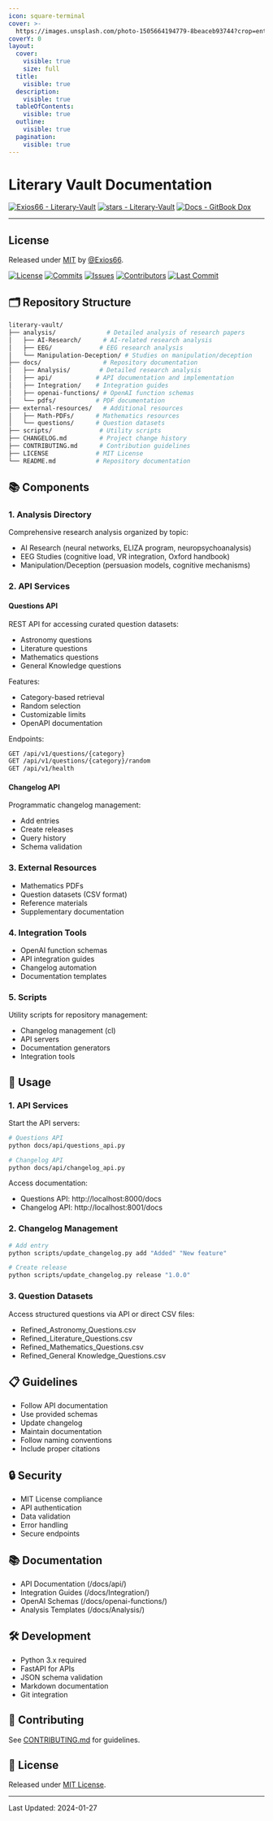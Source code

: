 ```yaml
---
icon: square-terminal
cover: >-
  https://images.unsplash.com/photo-1505664194779-8beaceb93744?crop=entropy&cs=srgb&fm=jpg&ixid=M3wxOTcwMjR8MHwxfHNlYXJjaHw2fHxsaWJyYXJ5fGVufDB8fHx8MTczMDAyMTMyNXww&ixlib=rb-4.0.3&q=85
coverY: 0
layout:
  cover:
    visible: true
    size: full
  title:
    visible: true
  description:
    visible: true
  tableOfContents:
    visible: true
  outline:
    visible: true
  pagination:
    visible: true
---
```


# Literary Vault Documentation

[![Exios66 - Literary-Vault](https://img.shields.io/static/v1?label=Exios66&message=Literary-Vault&color=blueviolet&logo=github)](https://github.com/Exios66/Literary-Vault "Go to GitHub repo")
[![stars - Literary-Vault](https://img.shields.io/github/stars/Exios66/Literary-Vault?style=social)](https://github.com/Exios66/Literary-Vault)
[![Docs - GitBook Dox](https://img.shields.io/badge/Docs-GitBook_Dox-brightgreen)](https://morningstar-developments.gitbook.io/morningstar-docs)

***

## License

Released under [MIT](/LICENSE) by [@Exios66](https://github.com/Exios66).

[![License](https://img.shields.io/badge/license-MIT-blue.svg)](LICENSE/)
[![Commits](https://img.shields.io/github/commit-activity/m/Exios66/Literary-Vault.svg)](https://github.com/Exios66/Literary-Vault/commits/main)
[![Issues](https://img.shields.io/github/issues/Exios66/Literary-Vault.svg)](https://github.com/Exios66/Literary-Vault/issues)
[![Contributors](https://img.shields.io/github/contributors/Exios66/Literary-Vault.svg)](https://github.com/Exios66/Literary-Vault/graphs/contributors)
[![Last Commit](https://img.shields.io/github/last-commit/Exios66/Literary-Vault.svg)](https://github.com/Exios66/Literary-Vault/commits/main)

## 🗂️ Repository Structure

```bash
literary-vault/
├── analysis/              # Detailed analysis of research papers
│   ├── AI-Research/      # AI-related research analysis
│   ├── EEG/             # EEG research analysis
│   └── Manipulation-Deception/ # Studies on manipulation/deception
├── docs/                 # Repository documentation
│   ├── Analysis/        # Detailed research analysis
│   ├── api/            # API documentation and implementation
│   ├── Integration/    # Integration guides
│   ├── openai-functions/ # OpenAI function schemas
│   └── pdfs/           # PDF documentation
├── external-resources/   # Additional resources
│   ├── Math-PDFs/      # Mathematics resources
│   └── questions/      # Question datasets
├── scripts/             # Utility scripts
├── CHANGELOG.md         # Project change history
├── CONTRIBUTING.md      # Contribution guidelines
├── LICENSE             # MIT License
└── README.md           # Repository documentation
```

## 📚 Components

### 1. Analysis Directory

Comprehensive research analysis organized by topic:

* AI Research (neural networks, ELIZA program, neuropsychoanalysis)
* EEG Studies (cognitive load, VR integration, Oxford handbook)
* Manipulation/Deception (persuasion models, cognitive mechanisms)

### 2. API Services

#### Questions API

REST API for accessing curated question datasets:

* Astronomy questions
* Literature questions
* Mathematics questions
* General Knowledge questions

Features:

* Category-based retrieval
* Random selection
* Customizable limits
* OpenAPI documentation

Endpoints:

```bash
GET /api/v1/questions/{category}
GET /api/v1/questions/{category}/random
GET /api/v1/health
```

#### Changelog API

Programmatic changelog management:

* Add entries
* Create releases
* Query history
* Schema validation

### 3. External Resources

* Mathematics PDFs
* Question datasets (CSV format)
* Reference materials
* Supplementary documentation

### 4. Integration Tools

* OpenAI function schemas
* API integration guides
* Changelog automation
* Documentation templates

### 5. Scripts

Utility scripts for repository management:

* Changelog management (cl)
* API servers
* Documentation generators
* Integration tools

## 🔧 Usage

### 1. API Services

Start the API servers:

```bash
# Questions API
python docs/api/questions_api.py

# Changelog API
python docs/api/changelog_api.py
```

Access documentation:

* Questions API: http://localhost:8000/docs
* Changelog API: http://localhost:8001/docs

### 2. Changelog Management

```bash
# Add entry
python scripts/update_changelog.py add "Added" "New feature"

# Create release
python scripts/update_changelog.py release "1.0.0"
```

### 3. Question Datasets

Access structured questions via API or direct CSV files:

* Refined_Astronomy_Questions.csv
* Refined_Literature_Questions.csv
* Refined_Mathematics_Questions.csv
* Refined_General Knowledge_Questions.csv

## 📋 Guidelines

* Follow API documentation
* Use provided schemas
* Update changelog
* Maintain documentation
* Follow naming conventions
* Include proper citations

## 🔒 Security

* MIT License compliance
* API authentication
* Data validation
* Error handling
* Secure endpoints

## 📚 Documentation

* API Documentation (/docs/api/)
* Integration Guides (/docs/Integration/)
* OpenAI Schemas (/docs/openai-functions/)
* Analysis Templates (/docs/Analysis/)

## 🛠️ Development

* Python 3.x required
* FastAPI for APIs
* JSON schema validation
* Markdown documentation
* Git integration

## 🤝 Contributing

See [CONTRIBUTING.md](CONTRIBUTING.md) for guidelines.

## 📄 License

Released under [MIT License](LICENSE).

---

Last Updated: 2024-01-27
